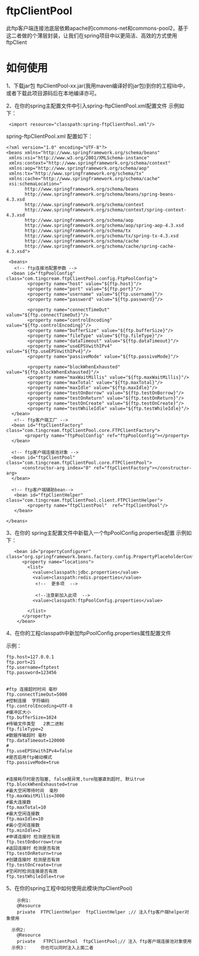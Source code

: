 # ftpClientPool
此ftp客户端连接池底层依赖apache的commons-net和commons-pool2，基于这二者做的个薄层封装，让我们在spring项目中以更简洁、高效的方式使用ftpClient

# 如何使用
1、下载jar包 ftpClientPool-xx.jar(我用maven编译好的jar包)到你的工程lib中，或者下载此项目源码后在本地编译亦可。
     
2、在你的spring主配置文件中引入spring-ftpClientPool.xml配置文件
	    示例如下：   
      
	 <import resource="classpath:spring-ftpClientPool.xml"/>
   
   spring-ftpClientPool.xml 配置如下：
   
   ```
   <?xml version="1.0" encoding="UTF-8"?>
<beans xmlns="http://www.springframework.org/schema/beans"
	xmlns:xsi="http://www.w3.org/2001/XMLSchema-instance"
	xmlns:context="http://www.springframework.org/schema/context"
	xmlns:aop="http://www.springframework.org/schema/aop"
	xmlns:tx="http://www.springframework.org/schema/tx"
    xmlns:cache="http://www.springframework.org/schema/cache"
	xsi:schemaLocation="
          http://www.springframework.org/schema/beans
          http://www.springframework.org/schema/beans/spring-beans-4.3.xsd
          http://www.springframework.org/schema/context
          http://www.springframework.org/schema/context/spring-context-4.3.xsd
          http://www.springframework.org/schema/aop
          http://www.springframework.org/schema/aop/spring-aop-4.3.xsd
          http://www.springframework.org/schema/tx
          http://www.springframework.org/schema/tx/spring-tx-4.3.xsd
          http://www.springframework.org/schema/cache
          http://www.springframework.org/schema/cache/spring-cache-4.3.xsd">
    
    <beans>
      <!-- ftp连接池配置参数 -->
     <bean id="ftpPoolConfig" class="com.tingcream.ftpClientPool.config.FtpPoolConfig">
           <property name="host" value="${ftp.host}"/>
           <property name="port" value="${ftp.port}"/>
           <property name="username" value="${ftp.username}"/>
           <property name="password" value="${ftp.password}"/>
           
           <property name="connectTimeOut" value="${ftp.connectTimeOut}"/>
           <property name="controlEncoding" value="${ftp.controlEncoding}"/>
           <property name="bufferSize" value="${ftp.bufferSize}"/>
           <property name="fileType" value="${ftp.fileType}"/>
           <property name="dataTimeout" value="${ftp.dataTimeout}"/>
           <property name="useEPSVwithIPv4" value="${ftp.useEPSVwithIPv4}"/>
           <property name="passiveMode" value="${ftp.passiveMode}"/>
           
           <property name="blockWhenExhausted" value="${ftp.blockWhenExhausted}"/>
           <property name="maxWaitMillis" value="${ftp.maxWaitMillis}"/>
           <property name="maxTotal" value="${ftp.maxTotal}"/>
           <property name="maxIdle" value="${ftp.maxIdle}"/>
           <property name="testOnBorrow" value="${ftp.testOnBorrow}"/>
           <property name="testOnReturn" value="${ftp.testOnReturn}"/>
           <property name="testOnCreate" value="${ftp.testOnCreate}"/>
           <property name="testWhileIdle" value="${ftp.testWhileIdle}"/>
     </bean>
      <!-- ftp客户端工厂 -->
     <bean id="ftpClientFactory" class="com.tingcream.ftpClientPool.core.FTPClientFactory">
          <property name="ftpPoolConfig" ref="ftpPoolConfig"></property>
     </bean>
     
     <!-- ftp客户端连接池对象 -->
     <bean id="ftpClientPool" class="com.tingcream.ftpClientPool.core.FTPClientPool">
         <constructor-arg index="0" ref="ftpClientFactory"></constructor-arg>
     </bean> 
    
     <!-- ftp客户端辅助bean-->
      <bean id="ftpClientHelper" class="com.tingcream.ftpClientPool.client.FTPClientHelper">
           <property name="ftpClientPool"  ref="ftpClientPool"/>
      </bean>
     
</beans>
 ```
  
  
 
3、在你的 spring主配置文件中新载入一个ftpPoolConfig.properties配置
	    示例如下：
      
	   <bean id="propertyConfigurer" class="org.springframework.beans.factory.config.PropertyPlaceholderConfigurer"> 
		  <property name="locations"> 
		    <list> 
		      <value>classpath:jdbc.properties</value> 
		      <value>classpath:redis.properties</value> 
		       <!--  更多项  -->
		       
		       <!--注意新加入此项  -->
		      <value>classpath:ftpPoolConfig.properties</value> 
		      
		    </list> 
		  </property> 
		</bean>
4、在你的工程classpath中新加ftpPoolConfig.properties属性配置文件

示例：  

```
ftp.host=127.0.0.1
ftp.port=21
ftp.username=ftptest
ftp.password=123456

 
#ftp 连接超时时间 毫秒
ftp.connectTimeOut=5000
#控制连接  字符编码
ftp.controlEncoding=UTF-8
#缓冲区大小
ftp.bufferSize=1024
#传输文件类型   2表二进制
ftp.fileType=2
#数据传输超时 毫秒
ftp.dataTimeout=120000
#
ftp.useEPSVwithIPv4=false
#是否启用ftp被动模式
ftp.passiveMode=true


#连接耗尽时是否阻塞, false报异常,ture阻塞直到超时, 默认true
ftp.blockWhenExhausted=true
#最大空闲等待时间  毫秒
ftp.maxWaitMillis=3000
#最大连接数
ftp.maxTotal=10
#最大空闲连接数
ftp.maxIdle=10
#最小空闲连接数
ftp.minIdle=2
#申请连接时 检测是否有效
ftp.testOnBorrow=true
#返回连接时 检测是否有效
ftp.testOnReturn=true
#创建连接时 检测是否有效
ftp.testOnCreate=true
#空闲时检测连接是否有效  
ftp.testWhileIdle=true
```

5、在你的spring工程中如何使用此模块(ftpClientPool)

	    示例1:           
	    @Resource  
	    private  FTPClientHelper  ftpClientHelper ;// 注入ftp客户端helper对象使用
      
	  示例2:    
	    @Resource
	    private   FTPClientPool  ftpClientPool;// 注入 ftp客户端连接池对象使用
	  示例3：     你也可以同时注入上面二者